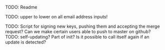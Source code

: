 TODO: Readme

TODO: upper to lower on all email address inputs!

TODO: Script for signing new keys, pushing them and accepting the merge request? Can we make certain users able to push to master on github?
TODO: self-updating? Part of init? Is it possible to call itself again if an update is detected?

